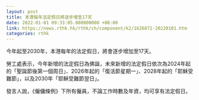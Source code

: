 ```yaml
---
layout: post
title: 本港每年法定假日將逐步增至17天
date: 2022-01-01 09:33:05.000000000 +08:00
link: https://news.rthk.hk/rthk/ch/component/k2/1626872-20220101.htm
categories: rthk
---
```


今年起至2030年，本港每年的法定假日，將會逐步增加至17天。

勞工處表示，今年新增的法定假日為佛誕，未來新增的法定假日依次為2024年起的「聖誕節後第一個周日」、2026年起的「復活節星期一」、2028年起的「耶穌受難節」，以及2030年「耶穌受難節翌日」。

發言人說，《僱傭條例》下所有僱員，不論工作時數及年資，均可享有法定假日。

